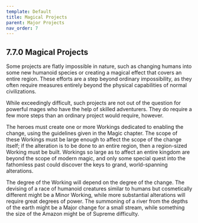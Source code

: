 ```yaml
---
template: Default
title: Magical Projects
parent: Major Projects
nav_order: 7
---
```


## 7.7.0 Magical Projects

Some projects are flatly impossible in nature, such as changing humans into some new humanoid species or creating a magical effect that covers an entire region.
These efforts are a step beyond ordinary impossibility, as they often require measures entirely beyond the physical capabilities of normal civilizations.

While exceedingly difficult, such projects are not out of the question for powerful mages who have the help of skilled adventurers.
They do require a few more steps than an ordinary project would require, however.

The heroes must create one or more Workings dedicated to enabling the change, using the guidelines given in the Magic chapter.
The scope of these Workings must be large enough to affect the scope of the change itself; if the alteration is to be done to an entire region, then a region-sized Working must be built.
Workings so large as to affect an entire kingdom are beyond the scope of modern magic, and only some special quest into the fathomless past could discover the keys to grand, world-spanning alterations.

The degree of the Working will depend on the degree of the change.
The devising of a race of humanoid creatures similar to humans but cosmetically different might be a Minor Working, while more substantial alterations will require great degrees of power.
The summoning of a river from the depths of the earth might be a Major change for a small stream, while something the size of the Amazon might be of Supreme difficulty.
